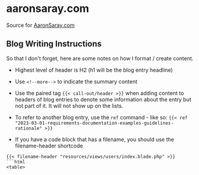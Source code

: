 # aaronsaray.com
Source for [AaronSaray.com](https://aaronsaray.com)

## Blog Writing Instructions

So that I don't forget, here are some notes on how I format / create content.

* Highest level of header is H2 (h1 will be the blog entry headline)

* Use `<!--more-->` to indicate the summary content

* Use the paired tag `{{< call-out/header >}}` when adding content to headers of blog entries to denote some information about the entry but not part of it. It will not show up on the lists.

* To refer to another blog entry, use the `ref` command - like so: `{{< ref "2023-03-01-requirements-documentation-examples-guidelines-rationale" >}}`

* If you have a code block that has a filename, you should use the filename-header shortcode
```
{{< filename-header "resources/views/users/index.blade.php" >}}
```html
<table>
```
